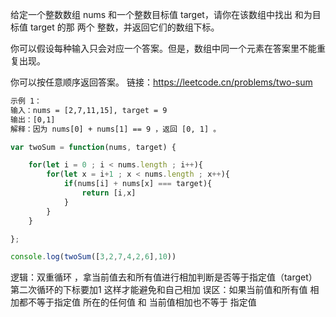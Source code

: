 给定一个整数数组 nums 和一个整数目标值 target，请你在该数组中找出 和为目标值 target  的那 两个 整数，并返回它们的数组下标。

你可以假设每种输入只会对应一个答案。但是，数组中同一个元素在答案里不能重复出现。

你可以按任意顺序返回答案。
链接：https://leetcode.cn/problems/two-sum

```html
示例 1：
输入：nums = [2,7,11,15], target = 9
输出：[0,1]
解释：因为 nums[0] + nums[1] == 9 ，返回 [0, 1] 。
```



```js
var twoSum = function(nums, target) {

    for(let i = 0 ; i < nums.length ; i++){
        for(let x = i+1 ; x < nums.length ; x++){
            if(nums[i] + nums[x] === target){
                return [i,x]
            }
        }
    }

};

console.log(twoSum([3,2,7,4,2,6],10))
```

逻辑：双重循环 ，拿当前值去和所有值进行相加判断是否等于指定值（target）第二次循环的下标要加1 这样才能避免和自己相加 
误区：如果当前值和所有值 相加都不等于指定值 所在的任何值 和 当前值相加也不等于 指定值 